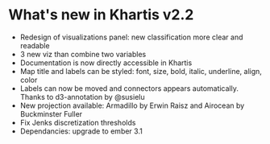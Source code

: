 # What's new in Khartis v2.2

-   Redesign of visualizations panel: new classification more clear and readable
-   3 new viz than combine two variables
-   Documentation is now directly accessible in Khartis
-   Map title and labels can be styled: font, size, bold, italic, underline, align, color
-   Labels can now be moved and connectors appears automatically. Thanks to d3-annotation by @susielu
-   New projection available: Armadillo by Erwin Raisz and Airocean by Buckminster Fuller
-   Fix Jenks discretization thresholds
-   Dependancies: upgrade to ember 3.1
